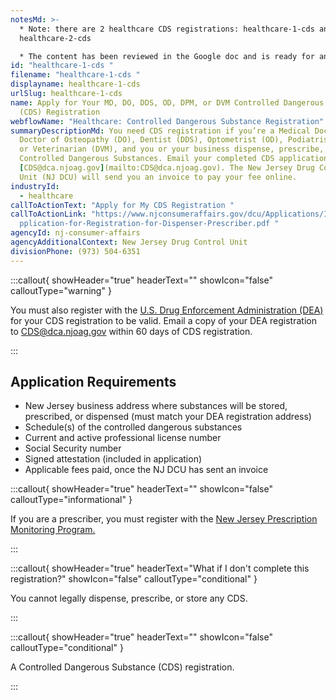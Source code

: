 ```yaml
---
notesMd: >-
  * Note: there are 2 healthcare CDS registrations: healthcare-1-cds and
  healthcare-2-cds

  * The content has been reviewed in the Google doc and is ready for another CMS review and/or publishing
id: "healthcare-1-cds "
filename: "healthcare-1-cds "
displayname: healthcare-1-cds
urlSlug: healthcare-1-cds
name: Apply for Your MD, DO, DDS, OD, DPM, or DVM Controlled Dangerous Substance
  (CDS) Registration
webflowName: "Healthcare: Controlled Dangerous Substance Registration"
summaryDescriptionMd: You need CDS registration if you’re a Medical Doctor (MD),
  Doctor of Osteopathy (DO), Dentist (DDS), Optometrist (OD), Podiatrist (DPM),
  or Veterinarian (DVM), and you or your business dispense, prescribe, or store
  Controlled Dangerous Substances. Email your completed CDS application to
  [CDS@dca.njoag.gov](mailto:CDS@dca.njoag.gov). The New Jersey Drug Control
  Unit (NJ DCU) will send you an invoice to pay your fee online.
industryId:
  - healthcare
callToActionText: "Apply for My CDS Registration "
callToActionLink: "https://www.njconsumeraffairs.gov/dcu/Applications/Initial-A\
  pplication-for-Registration-for-Dispenser-Prescriber.pdf "
agencyId: nj-consumer-affairs
agencyAdditionalContext: New Jersey Drug Control Unit
divisionPhone: (973) 504-6351
---
```

:::callout{ showHeader="true" headerText="" showIcon="false" calloutType="warning" }

You must also register with the [U.S. Drug Enforcement Administration (DEA)](https://www.deadiversion.usdoj.gov/online_forms_apps.html) for your CDS registration to be valid. Email a copy of your DEA registration to CDS@dca.njoag.gov within 60 days of CDS registration.


:::

## Application Requirements

* New Jersey business address where substances will be stored, prescribed, or dispensed (must match your DEA registration address)
* Schedule(s) of the controlled dangerous substances 
* Current and active professional license number 
* Social Security number
* Signed attestation (included in application)
* Applicable fees paid, once the NJ DCU has sent an invoice

:::callout{ showHeader="true" headerText="" showIcon="false" calloutType="informational" }

If you are a prescriber, you must register with the [New Jersey Prescription Monitoring Program.](https://www.njconsumeraffairs.gov/pmp/Pages/register.aspx)

:::

:::callout{ showHeader="true" headerText="What if I don't complete this registration?" showIcon="false" calloutType="conditional" }

You cannot legally dispense, prescribe, or store any CDS.

:::

:::callout{ showHeader="true" headerText="" showIcon="false" calloutType="conditional" }

A Controlled Dangerous Substance (CDS) registration.

:::